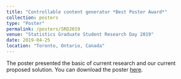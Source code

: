 ```yaml
---
title: "Controllable content generator *Best Poster Award*"
collection: posters
type: "Poster"
permalink: /posters/SRD2019
venue: "Statistics Graduate Student Research Day 2019"
date: 2019-04-25
location: "Toronto, Ontario, Canada"
---
```


The poster presented the basic of current research and our current proposed solution. You can download the poster [here](http://cedricbeaulac.github.io/files/SRD2019.pdf).
